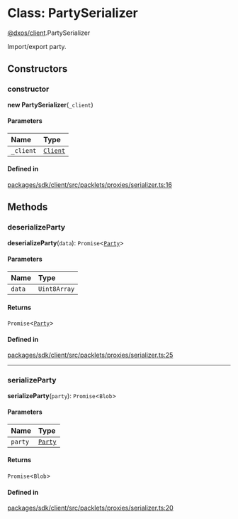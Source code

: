 # Class: PartySerializer

[@dxos/client](../modules/dxos_client.md).PartySerializer

Import/export party.

## Constructors

### constructor

**new PartySerializer**(`_client`)

#### Parameters

| Name | Type |
| :------ | :------ |
| `_client` | [`Client`](dxos_client.Client.md) |

#### Defined in

[packages/sdk/client/src/packlets/proxies/serializer.ts:16](https://github.com/dxos/dxos/blob/main/packages/sdk/client/src/packlets/proxies/serializer.ts#L16)

## Methods

### deserializeParty

**deserializeParty**(`data`): `Promise`<[`Party`](../interfaces/dxos_client.Party.md)\>

#### Parameters

| Name | Type |
| :------ | :------ |
| `data` | `Uint8Array` |

#### Returns

`Promise`<[`Party`](../interfaces/dxos_client.Party.md)\>

#### Defined in

[packages/sdk/client/src/packlets/proxies/serializer.ts:25](https://github.com/dxos/dxos/blob/main/packages/sdk/client/src/packlets/proxies/serializer.ts#L25)

___

### serializeParty

**serializeParty**(`party`): `Promise`<`Blob`\>

#### Parameters

| Name | Type |
| :------ | :------ |
| `party` | [`Party`](../interfaces/dxos_client.Party.md) |

#### Returns

`Promise`<`Blob`\>

#### Defined in

[packages/sdk/client/src/packlets/proxies/serializer.ts:20](https://github.com/dxos/dxos/blob/main/packages/sdk/client/src/packlets/proxies/serializer.ts#L20)
